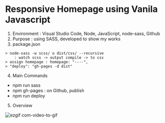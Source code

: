 # Responsive Homepage using Vanila Javascript

1. Environment : Visual Studio Code, Node, JavaScript, node-sass, Github
2. Purpose : using SASS, developed to show my works
3. package.json

```
> node-sass -w scss/ o dist/css/ --recursive
    : watch scss -> output compile -> to css
> assign homepage : homepage: "----",
> "deploy": "gh-pages -d dist"
```

4. Main Commands

- npm run sass
- npm gh-pages : on Github, publish
- npm run deploy

5. Overview

![ezgif com-video-to-gif](https://user-images.githubusercontent.com/37784073/57562765-b78df080-7363-11e9-830f-7cb67135677a.gif)
